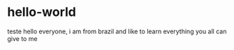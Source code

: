 # hello-world
teste
hello everyone, i am from brazil and like to learn everything you all can give to me
